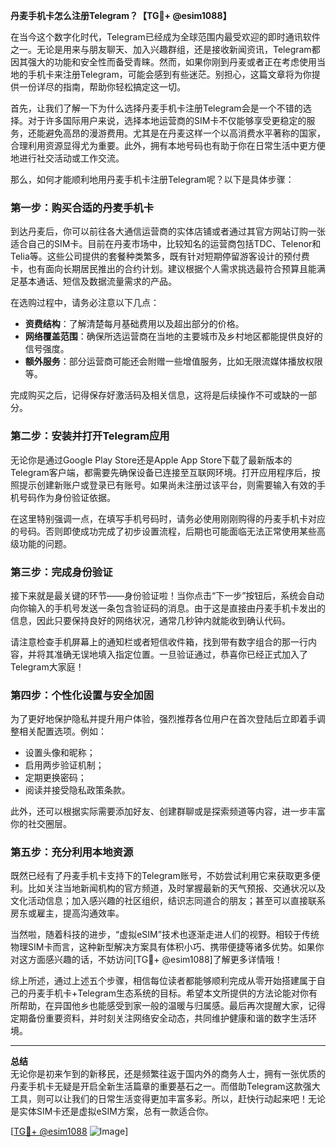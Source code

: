 **丹麦手机卡怎么注册Telegram？【TG💪+ @esim1088】**

在当今这个数字化时代，Telegram已经成为全球范围内最受欢迎的即时通讯软件之一。无论是用来与朋友聊天、加入兴趣群组，还是接收新闻资讯，Telegram都因其强大的功能和安全性而备受青睐。然而，如果你刚到丹麦或者正在考虑使用当地的手机卡来注册Telegram，可能会感到有些迷茫。别担心，这篇文章将为你提供一份详尽的指南，帮助你轻松搞定这一切。

首先，让我们了解一下为什么选择丹麦手机卡注册Telegram会是一个不错的选择。对于许多国际用户来说，选择本地运营商的SIM卡不仅能够享受更稳定的服务，还能避免高昂的漫游费用。尤其是在丹麦这样一个以高消费水平著称的国家，合理利用资源显得尤为重要。此外，拥有本地号码也有助于你在日常生活中更方便地进行社交活动或工作交流。

那么，如何才能顺利地用丹麦手机卡注册Telegram呢？以下是具体步骤：

### 第一步：购买合适的丹麦手机卡

到达丹麦后，你可以前往各大通信运营商的实体店铺或者通过其官方网站订购一张适合自己的SIM卡。目前在丹麦市场中，比较知名的运营商包括TDC、Telenor和Telia等。这些公司提供的套餐种类繁多，既有针对短期停留游客设计的预付费卡，也有面向长期居民推出的合约计划。建议根据个人需求挑选最符合预算且能满足基本通话、短信及数据流量需求的产品。

在选购过程中，请务必注意以下几点：
- **资费结构**：了解清楚每月基础费用以及超出部分的价格。
- **网络覆盖范围**：确保所选运营商在当地的主要城市及乡村地区都能提供良好的信号强度。
- **额外服务**：部分运营商可能还会附赠一些增值服务，比如无限流媒体播放权限等。

完成购买之后，记得保存好激活码及相关信息，这将是后续操作不可或缺的一部分。

### 第二步：安装并打开Telegram应用

无论你是通过Google Play Store还是Apple App Store下载了最新版本的Telegram客户端，都需要先确保设备已连接至互联网环境。打开应用程序后，按照提示创建新账户或登录已有账号。如果尚未注册过该平台，则需要输入有效的手机号码作为身份验证依据。

在这里特别强调一点，在填写手机号码时，请务必使用刚刚购得的丹麦手机卡对应的号码。否则即使成功完成了初步设置流程，后期也可能面临无法正常使用某些高级功能的问题。

### 第三步：完成身份验证

接下来就是最关键的环节——身份验证啦！当你点击“下一步”按钮后，系统会自动向你输入的手机号发送一条包含验证码的消息。由于这是直接由丹麦手机卡发出的信息，因此只要保持良好的网络状况，通常几秒钟内就能收到确认代码。

请注意检查手机屏幕上的通知栏或者短信收件箱，找到带有数字组合的那一行内容，并将其准确无误地填入指定位置。一旦验证通过，恭喜你已经正式加入了Telegram大家庭！

### 第四步：个性化设置与安全加固

为了更好地保护隐私并提升用户体验，强烈推荐各位用户在首次登陆后立即着手调整相关配置选项。例如：
- 设置头像和昵称；
- 启用两步验证机制；
- 定期更换密码；
- 阅读并接受隐私政策条款。

此外，还可以根据实际需要添加好友、创建群聊或是探索频道等内容，进一步丰富你的社交圈层。

### 第五步：充分利用本地资源

既然已经有了丹麦手机卡支持下的Telegram账号，不妨尝试利用它来获取更多便利。比如关注当地新闻机构的官方频道，及时掌握最新的天气预报、交通状况以及文化活动信息；加入感兴趣的社区组织，结识志同道合的朋友；甚至可以直接联系房东或雇主，提高沟通效率。

当然啦，随着科技的进步，“虚拟eSIM”技术也逐渐走进人们的视野。相较于传统物理SIM卡而言，这种新型解决方案具有体积小巧、携带便捷等诸多优势。如果你对这方面感兴趣的话，不妨访问[TG💪+ @esim1088]了解更多详情哦！

综上所述，通过上述五个步骤，相信每位读者都能够顺利完成从零开始搭建属于自己的丹麦手机卡+Telegram生态系统的目标。希望本文所提供的方法论能对你有所帮助，在异国他乡也能感受到家一般的温暖与归属感。最后再次提醒大家，记得定期备份重要资料，并时刻关注网络安全动态，共同维护健康和谐的数字生活环境。

---

**总结**  
无论你是初来乍到的新移民，还是频繁往返于国内外的商务人士，拥有一张优质的丹麦手机卡无疑是开启全新生活篇章的重要基石之一。而借助Telegram这款强大工具，则可以让我们的日常生活变得更加丰富多彩。所以，赶快行动起来吧！无论是实体SIM卡还是虚拟eSIM方案，总有一款适合你。

[[TG💪+ @esim1088](https://t.me/s/esim1088) ![Image](https://i.postimg.cc/4NQfJmqS/Snipaste-2025-05-13-00-14-12.png)]